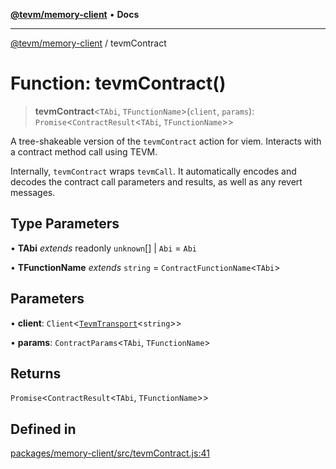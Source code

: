 [**@tevm/memory-client**](../README.md) • **Docs**

***

[@tevm/memory-client](../globals.md) / tevmContract

# Function: tevmContract()

> **tevmContract**\<`TAbi`, `TFunctionName`\>(`client`, `params`): `Promise`\<`ContractResult`\<`TAbi`, `TFunctionName`\>\>

A tree-shakeable version of the `tevmContract` action for viem.
Interacts with a contract method call using TEVM.

Internally, `tevmContract` wraps `tevmCall`. It automatically encodes and decodes the contract call parameters and results, as well as any revert messages.

## Type Parameters

• **TAbi** *extends* readonly `unknown`[] \| `Abi` = `Abi`

• **TFunctionName** *extends* `string` = `ContractFunctionName`\<`TAbi`\>

## Parameters

• **client**: `Client`\<[`TevmTransport`](../type-aliases/TevmTransport.md)\<`string`\>\>

• **params**: `ContractParams`\<`TAbi`, `TFunctionName`\>

## Returns

`Promise`\<`ContractResult`\<`TAbi`, `TFunctionName`\>\>

## Defined in

[packages/memory-client/src/tevmContract.js:41](https://github.com/qbzzt/tevm-monorepo/blob/main/packages/memory-client/src/tevmContract.js#L41)
